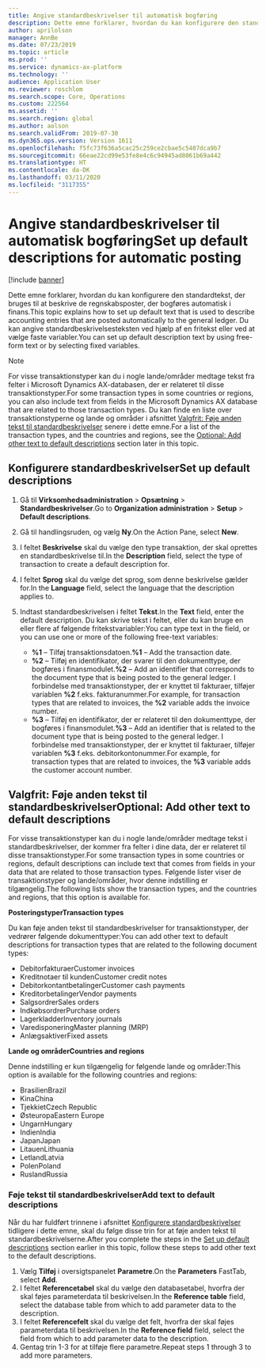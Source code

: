```yaml
---
title: Angive standardbeskrivelser til automatisk bogføring
description: Dette emne forklarer, hvordan du kan konfigurere den standardtekst, der bruges til at beskrive de regnskabsposter, der bogføres automatisk i finans. Du kan angive standardbeskrivelsesteksten ved hjælp af en fritekst eller ved at vælge faste variabler.
author: aprilolson
manager: AnnBe
ms.date: 07/23/2019
ms.topic: article
ms.prod: ''
ms.service: dynamics-ax-platform
ms.technology: ''
audience: Application User
ms.reviewer: roschlom
ms.search.scope: Core, Operations
ms.custom: 222564
ms.assetid: ''
ms.search.region: global
ms.author: aolson
ms.search.validFrom: 2019-07-30
ms.dyn365.ops.version: Version 1611
ms.openlocfilehash: f5fc73f636a5cac25c259ce2cbae5c5407dca9b7
ms.sourcegitcommit: 66eae22cd99e53fe8e4c6c94945ad8061b69a442
ms.translationtype: HT
ms.contentlocale: da-DK
ms.lasthandoff: 03/11/2020
ms.locfileid: "3117355"
---
```

# <a name="set-up-default-descriptions-for-automatic-posting"></a><span data-ttu-id="ce143-104">Angive standardbeskrivelser til automatisk bogføring</span><span class="sxs-lookup"><span data-stu-id="ce143-104">Set up default descriptions for automatic posting</span></span>

[!include [banner](../includes/banner.md)]

<span data-ttu-id="ce143-105">Dette emne forklarer, hvordan du kan konfigurere den standardtekst, der bruges til at beskrive de regnskabsposter, der bogføres automatisk i finans.</span><span class="sxs-lookup"><span data-stu-id="ce143-105">This topic explains how to set up default text that is used to describe accounting entries that are posted automatically to the general ledger.</span></span> <span data-ttu-id="ce143-106">Du kan angive standardbeskrivelsesteksten ved hjælp af en fritekst eller ved at vælge faste variabler.</span><span class="sxs-lookup"><span data-stu-id="ce143-106">You can set up default description text by using free-form text or by selecting fixed variables.</span></span>

> [!NOTE]
> <span data-ttu-id="ce143-107">For visse transaktionstyper kan du i nogle lande/områder medtage tekst fra felter i Microsoft Dynamics AX-databasen, der er relateret til disse transaktionstyper.</span><span class="sxs-lookup"><span data-stu-id="ce143-107">For some transaction types in some countries or regions, you can also include text from fields in the Microsoft Dynamics AX database that are related to those transaction types.</span></span> <span data-ttu-id="ce143-108">Du kan finde en liste over transaktionstyperne og lande og områder i afsnittet [Valgfrit: Føje anden tekst til standardbeskrivelser](#optional-add-other-text-to-default-descriptions) senere i dette emne.</span><span class="sxs-lookup"><span data-stu-id="ce143-108">For a list of the transaction types, and the countries and regions, see the [Optional: Add other text to default descriptions](#optional-add-other-text-to-default-descriptions) section later in this topic.</span></span>

## <a name="set-up-default-descriptions"></a><span data-ttu-id="ce143-109">Konfigurere standardbeskrivelser</span><span class="sxs-lookup"><span data-stu-id="ce143-109">Set up default descriptions</span></span>

1. <span data-ttu-id="ce143-110">Gå til **Virksomhedsadministration** \> **Opsætning** \> **Standardbeskrivelser**.</span><span class="sxs-lookup"><span data-stu-id="ce143-110">Go to **Organization administration** \> **Setup** \> **Default descriptions**.</span></span>
2. <span data-ttu-id="ce143-111">Gå til handlingsruden, og vælg **Ny**.</span><span class="sxs-lookup"><span data-stu-id="ce143-111">On the Action Pane, select **New**.</span></span>
3. <span data-ttu-id="ce143-112">I feltet **Beskrivelse** skal du vælge den type transaktion, der skal oprettes en standardbeskrivelse til.</span><span class="sxs-lookup"><span data-stu-id="ce143-112">In the **Description** field, select the type of transaction to create a default description for.</span></span>
4. <span data-ttu-id="ce143-113">I feltet **Sprog** skal du vælge det sprog, som denne beskrivelse gælder for.</span><span class="sxs-lookup"><span data-stu-id="ce143-113">In the **Language** field, select the language that the description applies to.</span></span>
5. <span data-ttu-id="ce143-114">Indtast standardbeskrivelsen i feltet **Tekst**.</span><span class="sxs-lookup"><span data-stu-id="ce143-114">In the **Text** field, enter the default description.</span></span> <span data-ttu-id="ce143-115">Du kan skrive tekst i feltet, eller du kan bruge en eller flere af følgende fritekstvariabler:</span><span class="sxs-lookup"><span data-stu-id="ce143-115">You can type text in the field, or you can use one or more of the following free-text variables:</span></span>

    - <span data-ttu-id="ce143-116">**%1** – Tilføj transaktionsdatoen.</span><span class="sxs-lookup"><span data-stu-id="ce143-116">**%1** – Add the transaction date.</span></span>
    - <span data-ttu-id="ce143-117">**%2** – Tilføj en identifikator, der svarer til den dokumenttype, der bogføres i finansmodulet.</span><span class="sxs-lookup"><span data-stu-id="ce143-117">**%2** – Add an identifier that corresponds to the document type that is being posted to the general ledger.</span></span> <span data-ttu-id="ce143-118">I forbindelse med transaktionstyper, der er knyttet til fakturaer, tilføjer variablen **%2** f.eks. fakturanummer.</span><span class="sxs-lookup"><span data-stu-id="ce143-118">For example, for transaction types that are related to invoices, the **%2** variable adds the invoice number.</span></span>
    - <span data-ttu-id="ce143-119">**%3** – Tilføj en identifikator, der er relateret til den dokumenttype, der bogføres i finansmodulet.</span><span class="sxs-lookup"><span data-stu-id="ce143-119">**%3** – Add an identifier that is related to the document type that is being posted to the general ledger.</span></span> <span data-ttu-id="ce143-120">I forbindelse med transaktionstyper, der er knyttet til fakturaer, tilføjer variablen **%3** f.eks. debitorkontonummer.</span><span class="sxs-lookup"><span data-stu-id="ce143-120">For example, for transaction types that are related to invoices, the **%3** variable adds the customer account number.</span></span>

## <a name="optional-add-other-text-to-default-descriptions"></a><span data-ttu-id="ce143-121">Valgfrit: Føje anden tekst til standardbeskrivelser</span><span class="sxs-lookup"><span data-stu-id="ce143-121">Optional: Add other text to default descriptions</span></span>

<span data-ttu-id="ce143-122">For visse transaktionstyper kan du i nogle lande/områder medtage tekst i standardbeskrivelser, der kommer fra felter i dine data, der er relateret til disse transaktionstyper.</span><span class="sxs-lookup"><span data-stu-id="ce143-122">For some transaction types in some countries or regions, default descriptions can include text that comes from fields in your data that are related to those transaction types.</span></span> <span data-ttu-id="ce143-123">Følgende lister viser de transaktionstyper og lande/områder, hvor denne indstilling er tilgængelig.</span><span class="sxs-lookup"><span data-stu-id="ce143-123">The following lists show the transaction types, and the countries and regions, that this option is available for.</span></span>

<span data-ttu-id="ce143-124">**Posteringstyper**</span><span class="sxs-lookup"><span data-stu-id="ce143-124">**Transaction types**</span></span>

<span data-ttu-id="ce143-125">Du kan føje anden tekst til standardbeskrivelser for transaktionstyper, der vedrører følgende dokumenttyper:</span><span class="sxs-lookup"><span data-stu-id="ce143-125">You can add other text to default descriptions for transaction types that are related to the following document types:</span></span>

- <span data-ttu-id="ce143-126">Debitorfakturaer</span><span class="sxs-lookup"><span data-stu-id="ce143-126">Customer invoices</span></span>
- <span data-ttu-id="ce143-127">Kreditnotaer til kunden</span><span class="sxs-lookup"><span data-stu-id="ce143-127">Customer credit notes</span></span>
- <span data-ttu-id="ce143-128">Debitorkontantbetalinger</span><span class="sxs-lookup"><span data-stu-id="ce143-128">Customer cash payments</span></span>
- <span data-ttu-id="ce143-129">Kreditorbetalinger</span><span class="sxs-lookup"><span data-stu-id="ce143-129">Vendor payments</span></span>
- <span data-ttu-id="ce143-130">Salgsordrer</span><span class="sxs-lookup"><span data-stu-id="ce143-130">Sales orders</span></span>
- <span data-ttu-id="ce143-131">Indkøbsordrer</span><span class="sxs-lookup"><span data-stu-id="ce143-131">Purchase orders</span></span>
- <span data-ttu-id="ce143-132">Lagerkladder</span><span class="sxs-lookup"><span data-stu-id="ce143-132">Inventory journals</span></span>
- <span data-ttu-id="ce143-133">Varedisponering</span><span class="sxs-lookup"><span data-stu-id="ce143-133">Master planning (MRP)</span></span>
- <span data-ttu-id="ce143-134">Anlægsaktiver</span><span class="sxs-lookup"><span data-stu-id="ce143-134">Fixed assets</span></span>

<span data-ttu-id="ce143-135">**Lande og områder**</span><span class="sxs-lookup"><span data-stu-id="ce143-135">**Countries and regions**</span></span>

<span data-ttu-id="ce143-136">Denne indstilling er kun tilgængelig for følgende lande og områder:</span><span class="sxs-lookup"><span data-stu-id="ce143-136">This option is available for the following countries and regions:</span></span>

- <span data-ttu-id="ce143-137">Brasilien</span><span class="sxs-lookup"><span data-stu-id="ce143-137">Brazil</span></span>
- <span data-ttu-id="ce143-138">Kina</span><span class="sxs-lookup"><span data-stu-id="ce143-138">China</span></span>
- <span data-ttu-id="ce143-139">Tjekkiet</span><span class="sxs-lookup"><span data-stu-id="ce143-139">Czech Republic</span></span>
- <span data-ttu-id="ce143-140">Østeuropa</span><span class="sxs-lookup"><span data-stu-id="ce143-140">Eastern Europe</span></span>
- <span data-ttu-id="ce143-141">Ungarn</span><span class="sxs-lookup"><span data-stu-id="ce143-141">Hungary</span></span>
- <span data-ttu-id="ce143-142">Indien</span><span class="sxs-lookup"><span data-stu-id="ce143-142">India</span></span>
- <span data-ttu-id="ce143-143">Japan</span><span class="sxs-lookup"><span data-stu-id="ce143-143">Japan</span></span>
- <span data-ttu-id="ce143-144">Litauen</span><span class="sxs-lookup"><span data-stu-id="ce143-144">Lithuania</span></span>
- <span data-ttu-id="ce143-145">Letland</span><span class="sxs-lookup"><span data-stu-id="ce143-145">Latvia</span></span>
- <span data-ttu-id="ce143-146">Polen</span><span class="sxs-lookup"><span data-stu-id="ce143-146">Poland</span></span>
- <span data-ttu-id="ce143-147">Rusland</span><span class="sxs-lookup"><span data-stu-id="ce143-147">Russia</span></span>

### <a name="add-text-to-default-descriptions"></a><span data-ttu-id="ce143-148">Føje tekst til standardbeskrivelser</span><span class="sxs-lookup"><span data-stu-id="ce143-148">Add text to default descriptions</span></span>

<span data-ttu-id="ce143-149">Når du har fuldført trinnene i afsnittet [Konfigurere standardbeskrivelser](#set-up-default-descriptions) tidligere i dette emne, skal du følge disse trin for at føje anden tekst til standardbeskrivelserne.</span><span class="sxs-lookup"><span data-stu-id="ce143-149">After you complete the steps in the [Set up default descriptions](#set-up-default-descriptions) section earlier in this topic, follow these steps to add other text to the default descriptions.</span></span>

1. <span data-ttu-id="ce143-150">Vælg **Tilføj** i oversigtspanelet **Parametre**.</span><span class="sxs-lookup"><span data-stu-id="ce143-150">On the **Parameters** FastTab, select **Add**.</span></span>
2. <span data-ttu-id="ce143-151">I feltet **Referencetabel** skal du vælge den databasetabel, hvorfra der skal føjes parameterdata til beskrivelsen.</span><span class="sxs-lookup"><span data-stu-id="ce143-151">In the **Reference table** field, select the database table from which to add parameter data to the description.</span></span>
3. <span data-ttu-id="ce143-152">I feltet **Referencefelt** skal du vælge det felt, hvorfra der skal føjes parameterdata til beskrivelsen.</span><span class="sxs-lookup"><span data-stu-id="ce143-152">In the **Reference field** field, select the field from which to add parameter data to the description.</span></span>
4. <span data-ttu-id="ce143-153">Gentag trin 1-3 for at tilføje flere parametre.</span><span class="sxs-lookup"><span data-stu-id="ce143-153">Repeat steps 1 through 3 to add more parameters.</span></span>
